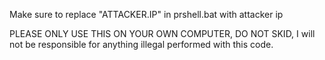 Make sure to replace "ATTACKER.IP" in prshell.bat with attacker ip

PLEASE ONLY USE THIS ON  YOUR OWN COMPUTER, DO NOT SKID, I will not be responsible for anything illegal performed with this code.
